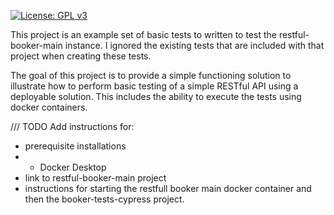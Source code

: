 [![License: GPL v3](https://img.shields.io/badge/License-GPLv3-blue.svg)](https://www.gnu.org/licenses/gpl-3.0)

This project is an example set of basic tests to written to test the restful-booker-main instance.
I ignored the existing tests that are included with that project when creating these tests.

The goal of this project is to provide a simple functioning solution to illustrate how to perform
basic testing of a simple RESTful API using a deployable solution.  This includes the ability to
execute the tests using docker containers.

/// TODO
Add instructions for:
- prerequisite installations
- - Docker Desktop
- link to restful-booker-main project
- instructions for starting the restfull booker main docker container and then the booker-tests-cypress
  project.
